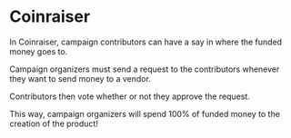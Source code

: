 # Coinraiser
<p>
    In Coinraiser, campaign contributors can have a say in
    where the funded money goes to. 
</p>
<p>
    Campaign organizers must send a request to the contributors
    whenever they want to send money to a vendor. 
</p>
<p>
    Contributors then vote whether or not they approve the request. 
</p>
<p>
    This way, campaign organizers will spend 100% of funded money
    to the creation of the product!
</p>
